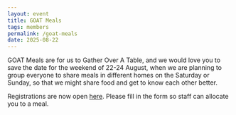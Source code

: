 ```yaml
---
layout: event
title: GOAT Meals
tags: members
permalink: /goat-meals
date: 2025-08-22
---
```


GOAT Meals are for us to Gather Over A Table, and we would love you to save the date for the weekend of 22-24 August, when we are planning to group everyone to share meals in different homes on the Saturday or Sunday, so that we might share food and get to know each other better. 

<!--excerpt end-->

Registrations are now open [here](https://forms.gle/1U8RREDFmDuc3oDi7). Please fill in the form so staff can allocate you to a meal. 
